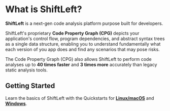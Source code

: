 # What is ShiftLeft?

**ShiftLeft** is a next-gen code analysis platform purpose built for developers. 

ShiftLeft's proprietary **Code Property Graph (CPG)** depicts your application's control flow, program dependencies, and abstract syntax trees as a single data structure, enabling you to understand fundamentally what each version of you app does and find any scenarios that may pose risks.

The Code Property Graph (CPG) also allows ShiftLeft to perform code analyses up to **40 times faster** and **3 times more** accurately than legacy static analysis tools.

## Getting Started

Learn the basics of ShiftLeft with the Quickstarts for **[Linux/macOS](/quickstarts/linux-macos.md)** and **[Windows](/quickstarts/windows.md)**.

